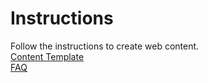 # Instructions
Follow the instructions to create web content.  
[Content Template](/support/faq/content-template/)  
[FAQ](/support/faq/faq/)  